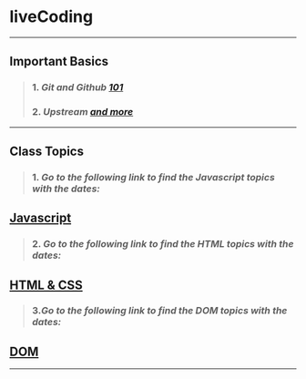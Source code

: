 # liveCoding
---
## Important Basics
>### 1. *Git and Github [101](https://github.com/hamzadarej/liveCoding/blob/master/Dec/15-12.md)*
>### 2. *Upstream [and more](https://github.com/hamzadarej/liveCoding/blob/master/Dec/16-12.md)*
---
## Class Topics
>### 1. *Go to the following link to find the Javascript topics with the dates:*

## [Javascript](https://github.com/hamzadarej/liveCoding/blob/master/README-JS.md)
>### 2. *Go to the following link to find the HTML topics with the dates:*

## [HTML & CSS](https://github.com/hamzadarej/liveCoding/blob/master/README-HTML%26CSS.md)
>### 3.*Go to the following link to find the DOM topics with the dates:* 

## [DOM]()
---
